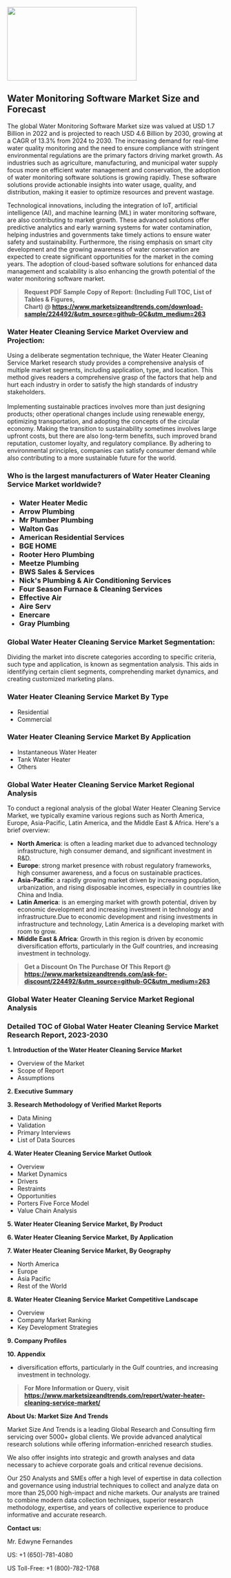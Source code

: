 <p><img class="alignnone size-medium wp-image-20088" src="https://ffe5etoiles.com/wp-content/uploads/2024/12/MST1-300x171.png" alt="" width="300" height="171" /></p><h2>Water Monitoring Software Market Size and Forecast</h2><p>The global Water Monitoring Software Market size was valued at USD 1.7 Billion in 2022 and is projected to reach USD 4.6 Billion by 2030, growing at a CAGR of 13.3% from 2024 to 2030. The increasing demand for real-time water quality monitoring and the need to ensure compliance with stringent environmental regulations are the primary factors driving market growth. As industries such as agriculture, manufacturing, and municipal water supply focus more on efficient water management and conservation, the adoption of water monitoring software solutions is growing rapidly. These software solutions provide actionable insights into water usage, quality, and distribution, making it easier to optimize resources and prevent wastage.</p><p>Technological innovations, including the integration of IoT, artificial intelligence (AI), and machine learning (ML) in water monitoring software, are also contributing to market growth. These advanced solutions offer predictive analytics and early warning systems for water contamination, helping industries and governments take timely actions to ensure water safety and sustainability. Furthermore, the rising emphasis on smart city development and the growing awareness of water conservation are expected to create significant opportunities for the market in the coming years. The adoption of cloud-based software solutions for enhanced data management and scalability is also enhancing the growth potential of the water monitoring software market.</p></p><blockquote id="" class=""><strong>Request PDF Sample Copy of Report: (Including Full TOC, List of Tables &amp; Figures, Chart)&nbsp;@&nbsp;<strong><a href="https://www.marketsizeandtrends.com/download-sample/224492/&utm_source=github-GC&utm_medium=263" target="_blank">https://www.marketsizeandtrends.com/download-sample/224492/&utm_source=github-GC&utm_medium=263</a></strong></strong></blockquote><h3 id="" class="">Water Heater Cleaning Service Market&nbsp;Overview and Projection:</h3><p id="" class="">Using a deliberate segmentation technique, the Water Heater Cleaning Service Market research study provides a comprehensive analysis of multiple market segments, including application, type, and location. This method gives readers a comprehensive grasp of the factors that help and hurt each industry in order to satisfy the high standards of industry stakeholders. <br /> <br />Implementing sustainable practices involves more than just designing products; other operational changes include using renewable energy, optimizing transportation, and adopting the concepts of the circular economy. Making the transition to sustainability sometimes involves large upfront costs, but there are also long-term benefits, such improved brand reputation, customer loyalty, and regulatory compliance. By adhering to environmental principles, companies can satisfy consumer demand while also contributing to a more sustainable future for the world.</p><h3 id="" class="">Who is the largest manufacturers of&nbsp;Water Heater Cleaning Service Market worldwide?</h3><h3 class=""><p><ul><li>Water Heater Medic </li><li> Arrow Plumbing </li><li> Mr Plumber Plumbing </li><li> Walton Gas </li><li> American Residential Services </li><li> BGE HOME </li><li> Rooter Hero Plumbing </li><li> Meetze Plumbing </li><li> BWS Sales & Services </li><li> Nick's Plumbing & Air Conditioning Services </li><li> Four Season Furnace & Cleaning Services </li><li> Effective Air </li><li> Aire Serv </li><li> Enercare </li><li> Gray Plumbing</li></ul></p></h3><h3 id="" class="">Global&nbsp;Water Heater Cleaning Service Market Segmentation:</h3><p id="" class="">Dividing the market into discrete categories according to specific criteria, such type and application, is known as segmentation analysis. This aids in identifying certain client segments, comprehending market dynamics, and creating customized marketing plans.</p><h3 id="" class="">Water Heater Cleaning Service Market&nbsp;By Type</h3><p><p><ul><li>Residential</li><li> Commercial</p></li></ul></p></p><h3 id="" class="">Water Heater Cleaning Service Market&nbsp;By Application</h3><p class=""><p><ul><li>Instantaneous Water Heater</li><li> Tank Water Heater</li><li> Others</li></ul></p></p><h3 id="" class="">Global Water Heater Cleaning Service Market Regional Analysis</h3><p id="" class="">To conduct a regional analysis of the global Water Heater Cleaning Service Market, we typically examine various regions such as North America, Europe, Asia-Pacific, Latin America, and the Middle East &amp; Africa. Here's a brief overview:</p><ul><li><strong>North America</strong>: is often a leading market due to advanced technology infrastructure, high consumer demand, and significant investment in R&amp;D.</li><li><strong>Europe</strong>: strong market presence with robust regulatory frameworks, high consumer awareness, and a focus on sustainable practices.</li><li><strong>Asia-Pacific</strong>: a rapidly growing market driven by increasing population, urbanization, and rising disposable incomes, especially in countries like China and India.</li><li><strong>Latin America</strong>: is an emerging market with growth potential, driven by economic development and increasing investment in technology and infrastructure.Due to economic development and rising investments in infrastructure and technology, Latin America is a developing market with room to grow.</li><li><strong>Middle East &amp; Africa</strong>: Growth in this region is driven by economic diversification efforts, particularly in the Gulf countries, and increasing investment in technology.</li></ul><blockquote id="" class=""><strong>Get a Discount On The Purchase Of This Report @ <strong><a href="https://www.marketsizeandtrends.com/ask-for-discount/224492/&utm_source=github-GC&utm_medium=263" target="_blank">https://www.marketsizeandtrends.com/ask-for-discount/224492/&utm_source=github-GC&utm_medium=263</a></strong></strong></blockquote><h3 id="" class="">Global Water Heater Cleaning Service Market Regional Analysis</h3><h3 id="" class="">Detailed TOC of Global Water Heater Cleaning Service Market Research Report, 2023-2030</h3><p id="" class=""><strong>1. Introduction of the Water Heater Cleaning Service Market</strong></p><ul><li>Overview of the Market</li><li>Scope of Report</li><li>Assumptions</li></ul><p id="" class=""><strong>2. Executive Summary</strong></p><p id="" class=""><strong>3. Research Methodology of Verified Market Reports</strong></p><ul><li>Data Mining</li><li>Validation</li><li>Primary Interviews</li><li>List of Data Sources</li></ul><p id="" class=""><strong>4. Water Heater Cleaning Service Market Outlook</strong></p><ul><li>Overview</li><li>Market Dynamics</li><li>Drivers</li><li>Restraints</li><li>Opportunities</li><li>Porters Five Force Model</li><li>Value Chain Analysis</li></ul><p id="" class=""><strong>5. Water Heater Cleaning Service Market, By Product</strong></p><p id="" class=""><strong>6. Water Heater Cleaning Service Market, By Application</strong></p><p id="" class=""><strong>7. Water Heater Cleaning Service Market, By Geography</strong></p><ul><li>North America</li><li>Europe</li><li>Asia Pacific</li><li>Rest of the World</li></ul><p id="" class=""><strong>8. Water Heater Cleaning Service Market Competitive Landscape</strong></p><ul><li>Overview</li><li>Company Market Ranking</li><li>Key Development Strategies</li></ul><p id="" class=""><strong>9. Company Profiles</strong></p><p id="" class=""><strong>10. Appendix</strong></p><ul><li>diversification efforts, particularly in the Gulf countries, and increasing investment in technology.</li></ul><blockquote id="" class=""><strong>For More Information or Query, visit <strong><strong><a href="https://www.marketsizeandtrends.com/report/water-heater-cleaning-service-market/" target="_blank">https://www.marketsizeandtrends.com/report/water-heater-cleaning-service-market/</a></strong></strong></strong></blockquote><p id="" class=""><strong>About Us: Market Size And Trends</strong></p><p id="" class="">Market Size And Trends is a leading Global Research and Consulting firm servicing over 5000+ global clients. We provide advanced analytical research solutions while offering information-enriched research studies.</p><p id="" class="">We also offer insights into strategic and growth analyses and data necessary to achieve corporate goals and critical revenue decisions.</p><p id="" class="">Our 250 Analysts and SMEs offer a high level of expertise in data collection and governance using industrial techniques to collect and analyze data on more than 25,000 high-impact and niche markets. Our analysts are trained to combine modern data collection techniques, superior research methodology, expertise, and years of collective experience to produce informative and accurate research.</p><p id="" class=""><strong>Contact us:</strong></p><p id="" class="">Mr. Edwyne Fernandes</p><p id="" class="">US: +1 (650)-781-4080</p><p id="" class="">US Toll-Free: +1 (800)-782-1768</p>
